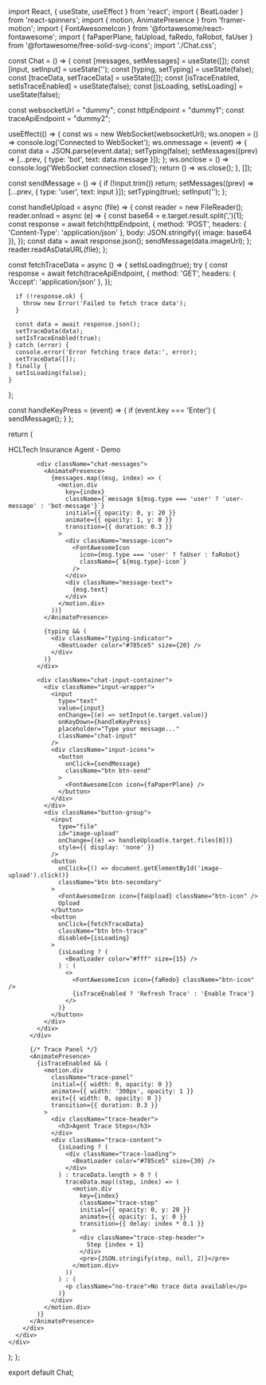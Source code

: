 import React, { useState, useEffect } from 'react';
import { BeatLoader } from 'react-spinners';
import { motion, AnimatePresence } from 'framer-motion';
import { FontAwesomeIcon } from '@fortawesome/react-fontawesome';
import { faPaperPlane, faUpload, faRedo, faRobot, faUser } from '@fortawesome/free-solid-svg-icons';
import './Chat.css';

const Chat = () => {
  const [messages, setMessages] = useState([]);
  const [input, setInput] = useState('');
  const [typing, setTyping] = useState(false);
  const [traceData, setTraceData] = useState([]);
  const [isTraceEnabled, setIsTraceEnabled] = useState(false);
  const [isLoading, setIsLoading] = useState(false);

  const websocketUrl = "dummy";
  const httpEndpoint = "dummy1";
  const traceApiEndpoint = "dummy2";

  useEffect(() => {
    const ws = new WebSocket(websocketUrl);
    ws.onopen = () => console.log('Connected to WebSocket');
    ws.onmessage = (event) => {
      const data = JSON.parse(event.data);
      setTyping(false);
      setMessages((prev) => [...prev, { type: 'bot', text: data.message }]);
    };
    ws.onclose = () => console.log('WebSocket connection closed');
    return () => ws.close();
  }, []);

  const sendMessage = () => {
    if (!input.trim()) return;
    setMessages((prev) => [...prev, { type: 'user', text: input }]);
    setTyping(true);
    setInput('');
  };

  const handleUpload = async (file) => {
    const reader = new FileReader();
    reader.onload = async (e) => {
      const base64 = e.target.result.split(',')[1];
      const response = await fetch(httpEndpoint, {
        method: 'POST',
        headers: { 'Content-Type': 'application/json' },
        body: JSON.stringify({ image: base64 }),
      });
      const data = await response.json();
      sendMessage(data.imageUrl);
    };
    reader.readAsDataURL(file);
  };

  const fetchTraceData = async () => {
    setIsLoading(true);
    try {
      const response = await fetch(traceApiEndpoint, {
        method: 'GET',
        headers: { 'Accept': 'application/json' },
      });

      if (!response.ok) {
        throw new Error('Failed to fetch trace data');
      }

      const data = await response.json();
      setTraceData(data);
      setIsTraceEnabled(true);
    } catch (error) {
      console.error('Error fetching trace data:', error);
      setTraceData([]);
    } finally {
      setIsLoading(false);
    }
  };

  const handleKeyPress = (event) => {
    if (event.key === 'Enter') {
      sendMessage();
    }
  };

  return (
    <div className="chat-wrapper">
      <div className="chat-container">
        <div className="chat-content">
          <div className="chat-messages-container">
            <div className="chat-header">
              <FontAwesomeIcon icon={faRobot} className="header-icon" />
              HCLTech Insurance Agent - Demo
            </div>

            <div className="chat-messages">
              <AnimatePresence>
                {messages.map((msg, index) => (
                  <motion.div 
                    key={index} 
                    className={`message ${msg.type === 'user' ? 'user-message' : 'bot-message'}`}
                    initial={{ opacity: 0, y: 20 }}
                    animate={{ opacity: 1, y: 0 }}
                    transition={{ duration: 0.3 }}
                  >
                    <div className="message-icon">
                      <FontAwesomeIcon 
                        icon={msg.type === 'user' ? faUser : faRobot} 
                        className={`${msg.type}-icon`} 
                      />
                    </div>
                    <div className="message-text">
                      {msg.text}
                    </div>
                  </motion.div>
                ))}
              </AnimatePresence>

              {typing && (
                <div className="typing-indicator">
                  <BeatLoader color="#785ce5" size={20} />
                </div>
              )}
            </div>

            <div className="chat-input-container">
              <div className="input-wrapper">
                <input
                  type="text"
                  value={input}
                  onChange={(e) => setInput(e.target.value)}
                  onKeyDown={handleKeyPress}
                  placeholder="Type your message..."
                  className="chat-input"
                />
                <div className="input-icons">
                  <button 
                    onClick={sendMessage} 
                    className="btn btn-send"
                  >
                    <FontAwesomeIcon icon={faPaperPlane} />
                  </button>
                </div>
              </div>
              <div className="button-group">
                <input
                  type="file"
                  id="image-upload"
                  onChange={(e) => handleUpload(e.target.files[0])}
                  style={{ display: 'none' }}
                />
                <button 
                  onClick={() => document.getElementById('image-upload').click()}
                  className="btn btn-secondary"
                >
                  <FontAwesomeIcon icon={faUpload} className="btn-icon" />
                  Upload
                </button>
                <button 
                  onClick={fetchTraceData} 
                  className="btn btn-trace"
                  disabled={isLoading}
                >
                  {isLoading ? (
                    <BeatLoader color="#fff" size={15} />
                  ) : (
                    <>
                      <FontAwesomeIcon icon={faRedo} className="btn-icon" />
                      {isTraceEnabled ? 'Refresh Trace' : 'Enable Trace'}
                    </>
                  )}
                </button>
              </div>
            </div>
          </div>

          {/* Trace Panel */}
          <AnimatePresence>
            {isTraceEnabled && (
              <motion.div 
                className="trace-panel"
                initial={{ width: 0, opacity: 0 }}
                animate={{ width: '300px', opacity: 1 }}
                exit={{ width: 0, opacity: 0 }}
                transition={{ duration: 0.3 }}
              >
                <div className="trace-header">
                  <h3>Agent Trace Steps</h3>
                </div>
                <div className="trace-content">
                  {isLoading ? (
                    <div className="trace-loading">
                      <BeatLoader color="#785ce5" size={30} />
                    </div>
                  ) : traceData.length > 0 ? (
                    traceData.map((step, index) => (
                      <motion.div 
                        key={index} 
                        className="trace-step"
                        initial={{ opacity: 0, y: 20 }}
                        animate={{ opacity: 1, y: 0 }}
                        transition={{ delay: index * 0.1 }}
                      >
                        <div className="trace-step-header">
                          Step {index + 1}
                        </div>
                        <pre>{JSON.stringify(step, null, 2)}</pre>
                      </motion.div>
                    ))
                  ) : (
                    <p className="no-trace">No trace data available</p>
                  )}
                </div>
              </motion.div>
            )}
          </AnimatePresence>
        </div>
      </div>
    </div>
  );
};

export default Chat;
